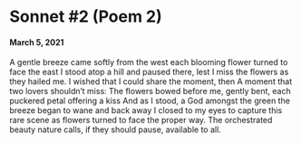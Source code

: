 # Sonnet #2 (Poem 2)
#### March 5, 2021

A gentle breeze came softly from the west
each blooming flower turned to face the east
I stood atop a hill and paused there, lest
I miss the flowers as they hailed me.
I wished that I could share the moment, then
A moment that two lovers shouldn’t miss:
The flowers bowed before me, gently bent,
each puckered petal offering a kiss
And as I stood, a God amongst the green
the breeze began to wane and back away
I closed to my eyes to capture this rare scene
as flowers turned to face the proper way.
The orchestrated beauty nature calls,
if they should pause, available to all.